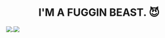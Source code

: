 <h1 align="center">
  I'M A FUGGIN BEAST. 😈
</h1>


<a href="https://github.com/anuraghazra/convoychat">
  <img align="center" src="https://github-readme-stats.vercel.app/api/top-langs/?username=LIL-JRG&layout=donut-vertical&show_icons=true&theme=dark#gh-dark-mode-only" />
</a>
<a href="https://github.com/anuraghazra/github-readme-stats">
  <img align="center" src="https://github-readme-stats.vercel.app/api?username=LIL-JRG&show_icons=true&theme=dark#gh-dark-mode-only" />
</a>

